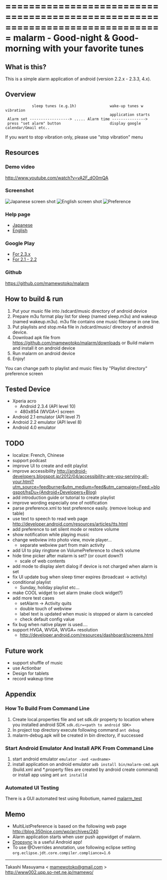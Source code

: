 ===============================================================================
malarm - Good-night & Good-morning with your favorite tunes
===============================================================================

What is this?
----------------------
This is a simple alarm application of android (version 2.2.x - 2.3.3, 4.x).

Overview
----------------------
                sleep tunes (e.g.1h)               wake-up tunes w vibration
                                                   application starts
     Alarm set ------------------> ..... Alarm time --------------->
     press "set alarm" button                      display google calendar/Gmail etc..
     

 If you want to stop vibration only, please use "stop vibration" menu

Resources
----------------------
### Demo video
http://www.youtube.com/watch?v=vA2F_dO0mQA

### Screenshot
![Japanese screen shot](https://github.com/mamewotoko/malarm/raw/master/doc/alarm_ja.png)
![English screen shot](https://github.com/mamewotoko/malarm/raw/master/doc/alarm_en.png)
![Preference](https://github.com/mamewotoko/malarm/raw/master/doc/malarm_pref.png)

### Help page
* [Japanese](http://mamewotoko.github.com/malarm/doc/index.html) 
* [English](http://mamewotoko.github.com/malarm/doc/index_en.html)

### Google Play
* [For 2.3.x](https://play.google.com/store/apps/details?id=com.mamewo.malarm24)
* [For 2.1 - 2.2](https://play.google.com/store/apps/details?id=com.mamewo.malarm78)

### Github
https://github.com/mamewotoko/malarm

How to build & run
----------------------
1. Put your music file into /sdcard/music directory of android device
2. Prepare m3u format play list for sleep (named sleep.m3u) and wakeup (named wakeup.m3u).
m3u file contains one music filename in one line.
3. Put playlists and stop.m4a file in /sdcard/music/ directory of android device.
4. Download apk file from 
https://github.com/mamewotoko/malarm/downloads
or Build malarm and install it on android device
5. Run malarm on android device
6. Enjoy!

You can change path to playlist and music files by "Playlist directory" preference screen

Tested Device
----------------------
* Xperia acro
    * Android 2.3.4 (API level 10)
    * 480x854 (WVGA+) screen
* Android 2.1 emulator (API level 7)
* Android 2.2 emulator (API level 8)
* Android 4.0 emulator

TODO
----------------------
* localize: French, Chinese
* support podcast
* improve UI to create and edit playlist
* improve accessibility
http://android-developers.blogspot.jp/2012/04/accessibility-are-you-serving-all-your.html?utm_source=feedburner&utm_medium=feed&utm_campaign=Feed:+blogspot/hsDu+(Android+Developers+Blog)
* add introduction guide or tutorial to create playlist
* improve wording especially one of notification
* parse preference.xml to test preference easily. (remove lookup and table)
* use text to speech to read web page
http://developer.android.com/resources/articles/tts.html
* add preference to set silent mode or restore volume
* show notification while playing music
* change webview into photo view, movie player...
    * separate webview part from main activity
* add UI to play ringtone on VolumePreference to check volume
* hide time picker after malarm is set? (or count down?)
    * scale of web contents
* add mode to display alert dialog if device is not charged when alarm is set
* fix UI update bug when sleep timer expires (broadcast -> activity)
* conditional playlist
    * Sunday, holiday playlist etc...
* make COOL widget to set alarm (make clock widget?)
* add more test cases
    * setAlarm -> Activity quits
    * double touch of webview
    * label text is updated when music is stopped or alarm is canceled
    * check default config value
* fix bug when native player is used....
* support HVGA, WVGA, WVGA+ resolution
    * http://developer.android.com/resources/dashboard/screens.html

Future work
----------------------
* support shuffle of music
* use Actionbar
* Design for tablets
* record wakeup time

Appendix
----------------------
### How To Build From Command Line
1. Create local.properties file and set sdk.dir property to location where you installed android SDK
    `sdk.dir=<path to android SDK>`
2. In project top directory execute following command
    `ant debug`
3. malarm-debug.apk will be created in bin directory, if successed

### Start Android Emulator And Install APK From Command Line
1. start android emulator
    `emulator -avd <avdname>`
2. install application on android emulator
    `adb install bin/malarm-cmd.apk`
(build.xml and *.property files are created by android create command)
or install app using ant
    `ant installd`

### Automated UI Testing
There is a GUI automated test using Robotium, named
[malarm_test](https://github.com/mamewotoko/malarm_test)

Memo
----------------------
* MultiListPreference is based on the following web page
http://blog.350nice.com/wp/archives/240
* Alarm application starts when user push appwidget of malarm.
* [Dropsync](https://play.google.com/store/apps/details?id=com.ttxapps.dropsync) is a useful Android app!
* To use @Overrides annotation, use following eclipse setting 
`org.eclipse.jdt.core.compiler.compliance=1.6`

----
Takashi Masuyama < mamewotoko@gmail.com >  
http://www002.upp.so-net.ne.jp/mamewo/
